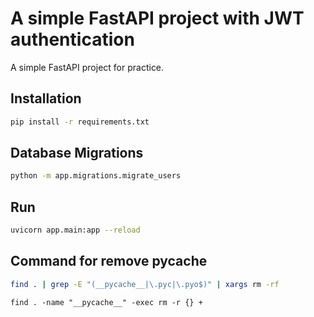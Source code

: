 # A simple FastAPI project with JWT authentication
A simple FastAPI project for practice.


## Installation
```bash
pip install -r requirements.txt
```

## Database Migrations
```bash
python -m app.migrations.migrate_users
```

## Run
```bash
uvicorn app.main:app --reload
```

## Command for remove __pycache__
```bash
find . | grep -E "(__pycache__|\.pyc|\.pyo$)" | xargs rm -rf
```

```angular2html
find . -name "__pycache__" -exec rm -r {} +
```